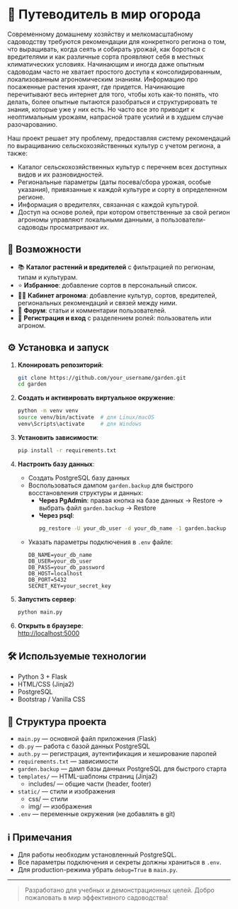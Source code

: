 # 🌱 Путеводитель в мир огорода

Современному домашнему хозяйству и мелкомасштабному садоводству требуются рекомендации для конкретного региона о том, что выращивать, когда сеять и собирать урожай, как бороться с вредителями и как различные сорта проявляют себя в местных климатических условиях. Начинающим и иногда даже опытным садоводам часто не хватает простого доступа к консолидированным, локализованным агрономическим знаниям. Информацию про посаженные растения хранят, где придется. Начинающие перечитывают весь интернет для того, чтобы хоть как-то понять, что делать, более опытные пытаются разобраться и структурировать те знания, которые уже у них есть. Но часто все это приводит к неоптимальным урожаям, напрасной трате усилий и в худшем случае разочарованию.

Наш проект решает эту проблему, предоставляя систему рекомендаций по выращиванию сельскохозяйственных культур с учетом региона, а также:
- Каталог сельскохозяйственных культур с перечнем всех доступных видов и их разновидностей.
- Региональные параметры (даты посева/сбора урожая, особые указания), привязанные к каждой культуре и сорту в определенном регионе.
- Информация о вредителях, связанная с каждой культурой.
- Доступ на основе ролей, при котором ответственные за свой регион агрономы управляют локальными данными, а пользователи-садоводы просматривают их.

## 🚀 Возможности

- 📚 **Каталог растений и вредителей** с фильтрацией по регионам, типам и культурам.
- ⭐ **Избранное**: добавление сортов в персональный список.
- 🧑‍🌾 **Кабинет агронома**: добавление культур, сортов, вредителей, региональных рекомендаций и связей между ними.
- 📝 **Форум**: статьи и комментарии пользователей.
- 🔐 **Регистрация и вход** с разделением ролей: пользователь или агроном.

## ⚙️ Установка и запуск

1. **Клонировать репозиторий**:
   ```bash
   git clone https://github.com/your_username/garden.git
   cd garden
   ```

2. **Создать и активировать виртуальное окружение**:
    
    ```bash
    python -m venv venv
    source venv/bin/activate  # для Linux/macOS
    venv\Scripts\activate     # для Windows
    ```
    
3. **Установить зависимости**:
    
    ```bash
    pip install -r requirements.txt
    ```
    
4. **Настроить базу данных**:
    
    - Создать PostgreSQL базу данных
    - Воспользоваться дампом `garden.backup` для быстрого восстановления структуры и данных:
      - **Через PgAdmin**: правая кнопка на базе данных → Restore → выбрать файл `garden.backup` → Restore
      - **Через psql**:
        ```bash
        pg_restore -U your_db_user -d your_db_name -1 garden.backup
        ```
    - Указать параметры подключения в `.env` файле:
      ```env
      DB_NAME=your_db_name
      DB_USER=your_db_user
      DB_PASS=your_db_password
      DB_HOST=localhost
      DB_PORT=5432
      SECRET_KEY=your_secret_key
      ```
    
5. **Запустить сервер**:
    
    ```bash
    python main.py
    ```
    
6. **Открыть в браузере**:  
    [http://localhost:5000](http://localhost:5000/)

## 🛠️ Используемые технологии

- Python 3 + Flask
- HTML/CSS (Jinja2)
- PostgreSQL
- Bootstrap / Vanilla CSS

## 📁 Структура проекта

- `main.py` — основной файл приложения (Flask)
- `db.py` — работа с базой данных PostgreSQL
- `auth.py` — регистрация, аутентификация и хеширование паролей
- `requirements.txt` — зависимости
- `garden.backup` — дамп базы данных PostgreSQL для быстрого старта
- `templates/` — HTML-шаблоны страниц (Jinja2)
  - includes/ — общие части (header, footer)
- `static/` — стили и изображения
  - css/ — стили
  - img/ — изображения
- `.env` — переменные окружения (не добавлять в git)

## ℹ️ Примечания

- Для работы необходим установленный PostgreSQL.
- Все параметры подключения и секреты должны храниться в `.env`.
- Для production-режима убрать `debug=True` в `main.py`.

---

> Разработано для учебных и демонстрационных целей. Добро пожаловать в мир эффективного садоводства! 